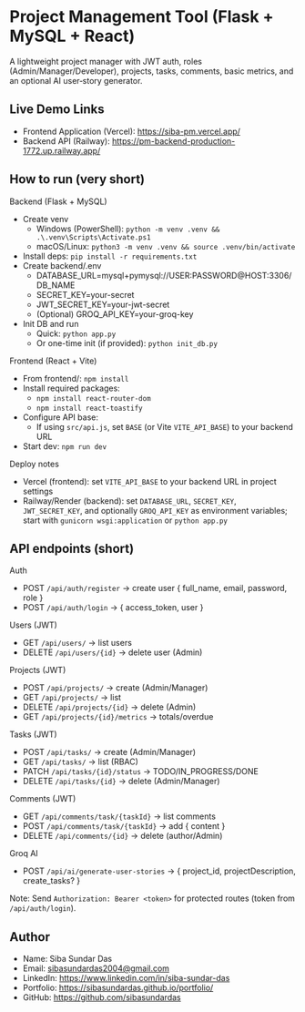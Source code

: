 # Project Management Tool (Flask + MySQL + React)

A lightweight project manager with JWT auth, roles (Admin/Manager/Developer), projects, tasks, comments, basic metrics, and an optional AI user‑story generator.  

## Live Demo Links
- Frontend Application (Vercel): https://siba-pm.vercel.app/
- Backend API (Railway): https://pm-backend-production-1772.up.railway.app/

## How to run (very short)

Backend (Flask + MySQL)
- Create venv
  - Windows (PowerShell): `python -m venv .venv && .\.venv\Scripts\Activate.ps1`
  - macOS/Linux: `python3 -m venv .venv && source .venv/bin/activate`
- Install deps: `pip install -r requirements.txt`
- Create backend/.env
  - DATABASE_URL=mysql+pymysql://USER:PASSWORD@HOST:3306/DB_NAME
  - SECRET_KEY=your-secret
  - JWT_SECRET_KEY=your-jwt-secret
  - (Optional) GROQ_API_KEY=your-groq-key
- Init DB and run
  - Quick: `python app.py`
  - Or one-time init (if provided): `python init_db.py`

Frontend (React + Vite)
- From frontend/: `npm install`
- Install required packages:
  - `npm install react-router-dom`
  - `npm install react-toastify`
- Configure API base:
  - If using `src/api.js`, set `BASE` (or Vite `VITE_API_BASE`) to your backend URL
- Start dev: `npm run dev`

Deploy notes
- Vercel (frontend): set `VITE_API_BASE` to your backend URL in project settings
- Railway/Render (backend): set `DATABASE_URL`, `SECRET_KEY`, `JWT_SECRET_KEY`, and optionally `GROQ_API_KEY` as environment variables; start with `gunicorn wsgi:application` or `python app.py`

## API endpoints (short)

Auth
- POST `/api/auth/register` → create user { full_name, email, password, role }
- POST `/api/auth/login` → { access_token, user }

Users (JWT)
- GET `/api/users/` → list users
- DELETE `/api/users/{id}` → delete user (Admin)

Projects (JWT)
- POST `/api/projects/` → create (Admin/Manager)
- GET `/api/projects/` → list
- DELETE `/api/projects/{id}` → delete (Admin)
- GET `/api/projects/{id}/metrics` → totals/overdue

Tasks (JWT)
- POST `/api/tasks/` → create (Admin/Manager)
- GET `/api/tasks/` → list (RBAC)
- PATCH `/api/tasks/{id}/status` → TODO/IN_PROGRESS/DONE
- DELETE `/api/tasks/{id}` → delete (Admin/Manager)

Comments (JWT)
- GET `/api/comments/task/{taskId}` → list comments
- POST `/api/comments/task/{taskId}` → add { content }
- DELETE `/api/comments/{id}` → delete (author/Admin)

Groq AI
- POST `/api/ai/generate-user-stories` → { project_id, projectDescription, create_tasks? }

Note: Send `Authorization: Bearer <token>` for protected routes (token from `/api/auth/login`).


## Author

- Name: Siba Sundar Das
- Email: sibasundardas2004@gmail.com
- LinkedIn: https://www.linkedin.com/in/siba-sundar-das
- Portfolio: https://sibasundardas.github.io/portfolio/
- GitHub: https://github.com/sibasundardas
